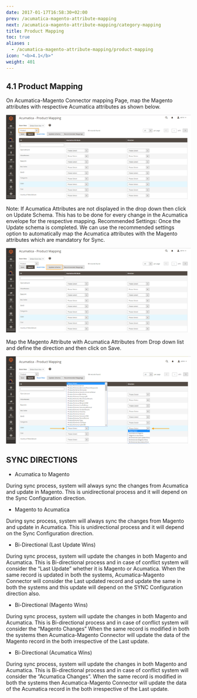 ```yaml
---
date: 2017-01-17T16:58:30+02:00
prev: /acumatica-magento-attribute-mapping
next: /acumatica-magento-attribute-mapping/category-mapping
title: Product Mapping
toc: true
aliases :
  - /acumatica-magento-attribute-mapping/product-mapping
icon: "<b>4.1</b>"
weight: 401
---
```


## 4.1 Product Mapping

<p>On Acumatica-Magento Connector mapping Page, map the Magento attributes with respective Acumatica attributes as shown below.</p>

![product-mapping](images/product-mapping.png?classes=shadow)

<p>Note: If Acumatica Attributes are not displayed in the drop down then click on Update Schema. This has to be done for every change in the Acumatica envelope for the respective mapping.
Recommended Settings: Once the Update schema is completed.  We can use the recommended settings option to automatically map the Acumatica attributes with the Magento attributes which are mandatory for Sync.
</p>

![product-mapping](images/product-mapping-1.png?classes=shadow)

<p>Map the Magento Attribute with Acumatica Attributes from Drop down list and define the direction and then click on Save.</p>

![product-mapping](images/product-mapping-2.png?classes=shadow)

##	SYNC DIRECTIONS 

* Acumatica to Magento
<p>During sync process, system will always sync the changes from Acumatica and update in Magento. This is unidirectional process and it will depend on the Sync Configuration direction.</p>

* Magento to Acumatica
<p>During sync process, system will always  sync the changes from Magento and update in Acumatica. This is unidirectional process and it will depend on the Sync Configuration direction.</p>

* Bi-Directional (Last Update Wins)
<p>During sync process, system will update the changes in both Magento and Acumatica. This is Bi-directional process and in case of conflict system will consider the “Last Update” whether it is Magento or Acumatica.
When the same record is updated in both the systems, Acumatica-Magento Connector will consider the Last updated record and update the same in both the systems and this update will depend on the SYNC Configuration direction also.
</p>

* Bi-Directional (Magento Wins)
<p>During sync process, system will update the changes in both Magento and Acumatica. This is Bi-directional process and in case of conflict   system will consider the “Magento Changes”
When the same record is modified in both the systems then Acumatica-Magento Connector will update the data of the Magento record in the both irrespective of the Last update.
</p>

* Bi-Directional (Acumatica Wins)
<p>During sync process, system will update the changes in both Magento and Acumatica. This is Bi-directional process and in case of conflict system will consider the “Acumatica Changes”.
When the same record is modified in both the systems then Acumatica-Magento Connector will update the data of the Acumatica record in the both irrespective of the Last update.</p>
